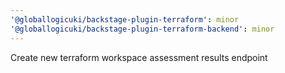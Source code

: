 ```yaml
---
'@globallogicuki/backstage-plugin-terraform': minor
'@globallogicuki/backstage-plugin-terraform-backend': minor
---
```


Create new terraform workspace assessment results endpoint
